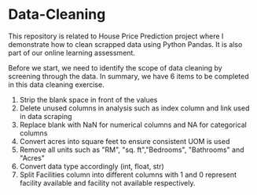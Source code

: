 # Data-Cleaning
This repository is related to House Price Prediction project where I demonstrate how to clean scrapped data using Python Pandas. 
It is also part of our online learning assessment.


Before we start, we need to identify the scope of data cleaning by screening through the data.
In summary, we have 6 items to be completed in this data cleaning exercise.
1. Strip the blank space in front of the values
2. Delete unused columns in analysis such as index column and link used in data scraping
3. Replace blank with NaN for numerical columns and NA for categorical columns
4. Convert acres into square feet to ensure consistent UOM is used
5. Remove all units such as "RM", "sq. ft","Bedrooms", "Bathrooms" and "Acres"
6. Convert data type accordingly (int, float, str)
7. Split Facilities column into different columns with 1 and 0 represent facility available and facility not available respectively.
